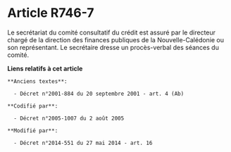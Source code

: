 # Article R746-7

Le secrétariat du comité consultatif du crédit est assuré par le   directeur chargé de la direction des finances publiques de
la Nouvelle-Calédonie ou son représentant. Le secrétaire dresse un procès-verbal des séances du comité.

**Liens relatifs à cet article**

	**Anciens textes**:

	  - Décret n°2001-884 du 20 septembre 2001 - art. 4 (Ab)

	**Codifié par**:

	  - Décret n°2005-1007 du 2 août 2005

	**Modifié par**:

	  - Décret n°2014-551 du 27 mai 2014 - art. 16

